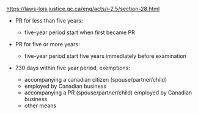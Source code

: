 https://laws-lois.justice.gc.ca/eng/acts/i-2.5/section-28.html

- PR for less than five years:
  - five-year period start when first became PR
- PR for five or more years:
  - five-year period start five years immediately before examination

- 730 days within five year period, exemptions:
  - accompanying a canadian citizen (spouse/partner/child)
  - employed by Canadian business
  - accompanying a PR (spouse/partner/child) employed by Canadian business
  - other means

